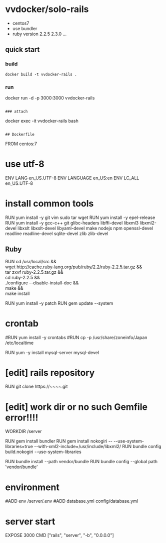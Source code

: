 # vvdocker/solo-rails
+ centos7
+ use bundler
+ ruby version 2.2.5 2.3.0 ... 

## quick start
### build
```
docker build -t vvdocker-rails .
```
### run

docker run -d -p 3000:3000 vvdocker-rails
```

### attach
```
docker exec -it vvdocker-rails bash
```

## Dockerfile
```
FROM centos:7

# use utf-8
ENV LANG en_US.UTF-8
ENV LANGUAGE en_US:en
ENV LC_ALL en_US.UTF-8

# install common tools
RUN yum install -y git vim sudo tar wget
RUN yum install -y epel-release
RUN yum install -y gcc-c++ git glibc-headers libffi-devel libxml3 libxml2-devel libxslt libxslt-devel libyaml-devel make nodejs npm openssl-devel readline readline-devel sqlite-devel zlib zlib-devel

## Ruby
RUN cd /usr/local/src && \
  wget http://cache.ruby-lang.org/pub/ruby/2.2/ruby-2.2.5.tar.gz && \
  tar zxvf ruby-2.2.5.tar.gz && \
  cd ruby-2.2.5 && \
  ./configure --disable-install-doc && \
  make && \
  make install

RUN yum install -y patch
RUN gem update --system

# crontab
#RUN yum install -y crontabs
#RUN cp -p  /usr/share/zoneinfo/Japan /etc/localtime

RUN yum -y install mysql-server mysql-devel

# [edit] rails repository
RUN git clone https://~~~~.git

# [edit] work dir or no such Gemfile error!!!!
WORKDIR /server

RUN gem install bundler
RUN gem install nokogiri -- --use-system-libraries=true --with-xml2-include=/usr/include/libxml2/
RUN bundle config build.nokogiri --use-system-libraries

RUN bundle install --path vendor/bundle
RUN bundle config --global path 'vendor/bundle'

# environment
#ADD env /server/.env
#ADD database.yml config/database.yml

# server start
EXPOSE  3000
CMD ["rails", "server", "-b", "0.0.0.0"]
```
